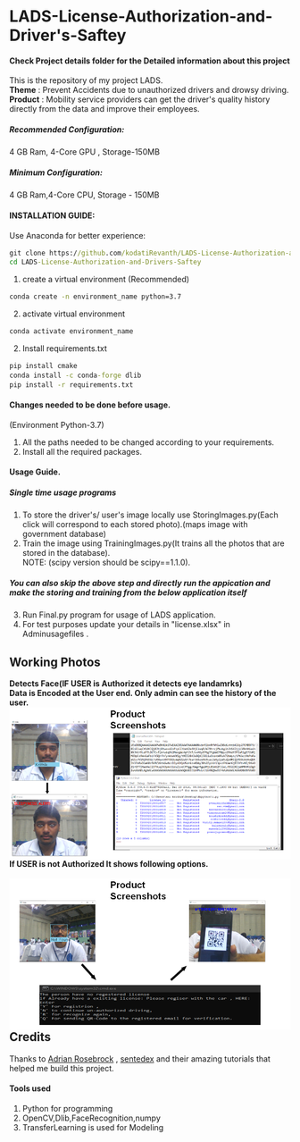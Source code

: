 # LADS-License-Authorization-and-Driver's-Saftey
#### Check Project details folder for the Detailed information about this project
This is the repository of my project LADS.\
**Theme** : Prevent Accidents due to unauthorized drivers and drowsy driving.\
**Product** : Mobility service providers can get the driver's quality history directly from the data and improve their employees.






##### Recommended Configuration:
 4 GB Ram, 4-Core GPU , Storage-150MB
 ##### Minimum Configuration:
 4 GB Ram,4-Core CPU, Storage - 150MB
#### INSTALLATION GUIDE:

Use Anaconda for better experience:
```cmd
git clone https://github.com/kodatiRevanth/LADS-License-Authorization-and-Drivers-Saftey
cd LADS-License-Authorization-and-Drivers-Saftey
```
1. create a virtual environment (Recommended)
```cmd
conda create -n environment_name python=3.7
```
2. activate virtual environment
```cmd
conda activate environment_name
```
2. Install requirements.txt
```cmd
pip install cmake
conda install -c conda-forge dlib
pip install -r requirements.txt
```


#### Changes needed to be done before usage.
(Environment Python-3.7)
1. All the paths needed to be changed according to your requirements.
2. Install all the required packages.

#### Usage Guide.
##### Single time usage programs
1. To store the driver's/ user's image locally use StoringImages.py(Each click will correspond to each stored photo).(maps image with government database)
2. Train the image using TrainingImages.py(It trains all the photos that are stored in the database).\
NOTE: (scipy version should be scipy==1.1.0).
##### You can also skip the above step and directly run the appication and make the storing and training from the below application itself
3. Run Final.py program for usage of LADS application.
4. For test purposes update your details in "license.xlsx" in Adminusagefiles . 
## Working Photos
**Detects Face(IF USER is Authorized it detects eye landamrks)\
Data is Encoded at the User end. Only admin can see the history of the user.**
<img src="LADS Images\LADS1.png"
     alt="Markdown Monster icon"
     style="float: left; margin-right: 5px;" />
#### If USER is not Authorized It shows following options.
<img src="LADS Images\LADS2.png"
     alt="Markdown Monster icon"
     style="float: left; margin-right: 5px;" />
## Credits
Thanks to [Adrian Rosebrock](https://www.pyimagesearch.com/author/adrian/) , [sentedex](https://www.youtube.com/channel/UCfzlCWGWYyIQ0aLC5w48gBQ) and their amazing tutorials that helped me build this project.
#### Tools used
1. Python for programming
2. OpenCV,Dlib,FaceRecognition,numpy
3. TransferLearning is used for Modeling
